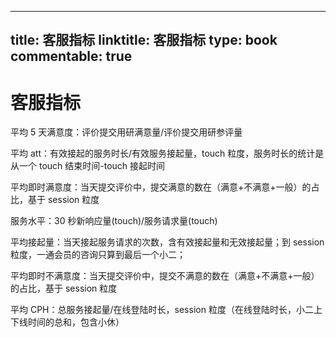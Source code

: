 
---
title: 客服指标
linktitle: 客服指标
type: book
commentable: true
---

# 客服指标

平均 5 天满意度：评价提交用研满意量/评价提交用研参评量

平均 att：有效接起的服务时长/有效服务接起量，touch 粒度，服务时长的统计是从一个 touch 结束时间-touch 接起时间

平均即时满意度：当天提交评价中，提交满意的数在（满意+不满意+一般）的占比，基于 session 粒度

服务水平：30 秒新响应量(touch)/服务请求量(touch)

平均接起量：当天接起服务请求的次数，含有效接起量和无效接起量；到 session 粒度，一通会员的咨询只算到最后一个小二；

平均即时不满意度：当天提交评价中，提交不满意的数在（满意+不满意+一般）的占比，基于 session 粒度

平均 CPH：总服务接起量/在线登陆时长，session 粒度（在线登陆时长，小二上下线时间的总和，包含小休）

    